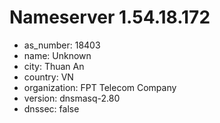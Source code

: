 # Nameserver 1.54.18.172

* as_number: 18403
* name: Unknown
* city: Thuan An
* country: VN
* organization: FPT Telecom Company
* version: dnsmasq-2.80
* dnssec: false
